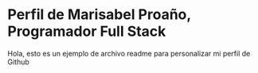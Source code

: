 # Perfil de Marisabel Proaño, Programador Full Stack

Hola, esto es un ejemplo de archivo readme para personalizar mi perfil de Github
